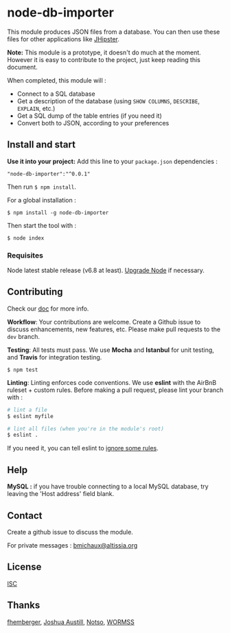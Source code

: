 # node-db-importer

This module produces JSON files from a database. You can then use these files for other applications like [JHipster](www.jhipster.github.io).

**Note:** This module is a prototype, it doesn't do much at the moment. However it is easy to contribute to the project, just keep reading this document.

When completed, this module will :

* Connect to a SQL database
* Get a description of the database (using `SHOW COLUMNS`, `DESCRIBE`, `EXPLAIN`, etc.)
* Get a SQL dump of the table entries (if you need it)
* Convert both to JSON, according to your preferences

## Install and start

**Use it into your project:** Add this line to your `package.json` dependencies :

`"node-db-importer":"^0.0.1"`

Then run `$ npm install`.

For a global installation :

`$ npm install -g node-db-importer`

Then start the tool with :

`$ node index`

### Requisites

Node latest stable release (v6.8 at least). [Upgrade Node](https://stackoverflow.com/questions/10075990/upgrading-node-js-to-latest-version) if necessary.

## Contributing

Check our [doc](doc) for more info.

**Workflow**: Your contributions are welcome. Create a Github issue to discuss enhancements, new features, etc. Please make pull requests to the `dev` branch.

**Testing**: All tests must pass. We use **Mocha** and **Istanbul** for unit testing, and **Travis** for integration testing.

`$ npm test`

**Linting**: Linting enforces code conventions. We use **eslint** with the AirBnB ruleset + custom rules. Before making a pull request, please lint your branch with :

```bash
# lint a file
$ eslint myfile

# lint all files (when you're in the module's root)
$ eslint .
```

If you need it, you can tell eslint to [ignore some rules](http://eslint.org/docs/user-guide/configuring#disabling-rules-with-inline-comments).

## Help

**MySQL :** if you have trouble connecting to a local MySQL database, try leaving the 'Host address' field blank.

## Contact

Create a github issue to discuss the module.

For private messages : bmichaux@altissia.org

## License

[ISC](http://www.isc.org/downloads/software-support-policy/isc-license/)

## Thanks

[fhemberger](https://github.com/fhemberger), [Joshua Austill](https://jlaustill.github.io), [Notso](https://gitter.im/notsonotso), [WORMSS](http://wormss.net)
